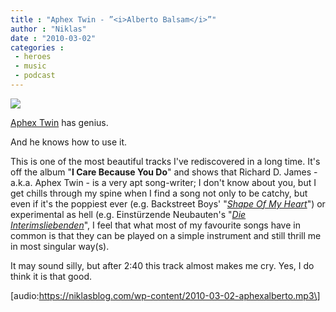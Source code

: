 ```yaml
---
title : "Aphex Twin - ”<i>Alberto Balsam</i>”"
author : "Niklas"
date : "2010-03-02"
categories : 
 - heroes
 - music
 - podcast
---
```


[![](http://upload.wikimedia.org/wikipedia/de/thumb/e/e6/Aphex_Twin_Logo.svg/600px-Aphex_Twin_Logo.svg.png)](http://upload.wikimedia.org/wikipedia/de/thumb/e/e6/Aphex_Twin_Logo.svg/600px-Aphex_Twin_Logo.svg.png)

[Aphex Twin](http://en.wikipedia.org/wiki/Aphex%20Twin) has genius.

And he knows how to use it.

This is one of the most beautiful tracks I've rediscovered in a long time. It's off the album "**I Care Because You Do**" and shows that Richard D. James - a.k.a. Aphex Twin - is a very apt song-writer; I don't know about you, but I get chills through my spine when I find a song not only to be catchy, but even if it's the poppiest ever (e.g. Backstreet Boys' "_[Shape Of My Heart](http://www.youtube.com/watch?v=sbErRCv1i5c)_") or experimental as hell (e.g. Einstürzende Neubauten's "_[Die Interimsliebenden](http://www.youtube.com/watch?v=nufIYi_WYF0)_", I feel that what most of my favourite songs have in common is that they can be played on a simple instrument and still thrill me in most singular way(s).

It may sound silly, but after 2:40 this track almost makes me cry. Yes, I do think it is that good.

\[audio:https://niklasblog.com/wp-content/2010-03-02-aphexalberto.mp3\]
